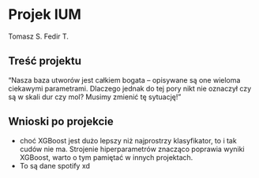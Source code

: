 # Projek IUM
Tomasz S.
Fedir T.

## Treść projektu
“Nasza baza utworów jest całkiem bogata – opisywane są one wieloma ciekawymi
parametrami. Dlaczego jednak do tej pory nikt nie oznaczył czy są w skali dur czy mol?
Musimy zmienić tę sytuację!”

## Wnioski po projekcie
* choć XGBoost jest dużo lepszy niż najprostrzy klasyfikator, to i tak cudów nie ma. Strojenie hiperparametrów znacząco poprawia wyniki XGBoost, warto o tym pamiętać w innych projektach.
* To są dane spotify xd
